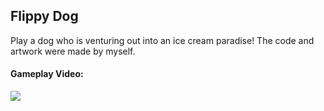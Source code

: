 <h2>Flippy Dog</h2>

<p>Play a dog who is venturing out into an ice cream paradise! The code and artwork were made by myself.</p>
<h4>Gameplay Video:</h4>
<a href="https://www.youtube.com/watch?v=zY9qNQu4pn0"><img src="http://i.imgur.com/r3ZHt50.jpg"></a>
